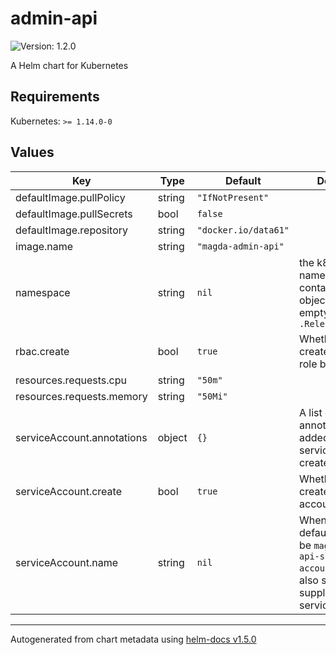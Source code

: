 # admin-api

![Version: 1.2.0](https://img.shields.io/badge/Version-1.2.0-informational?style=flat-square)

A Helm chart for Kubernetes

## Requirements

Kubernetes: `>= 1.14.0-0`

## Values

| Key | Type | Default | Description |
|-----|------|---------|-------------|
| defaultImage.pullPolicy | string | `"IfNotPresent"` |  |
| defaultImage.pullSecrets | bool | `false` |  |
| defaultImage.repository | string | `"docker.io/data61"` |  |
| image.name | string | `"magda-admin-api"` |  |
| namespace | string | `nil` | the k8s namespace contains job object. When empty, will use `.Release.Namespace` |
| rbac.create | bool | `true` | Whether or not to create RBAC role & role binding |
| resources.requests.cpu | string | `"50m"` |  |
| resources.requests.memory | string | `"50Mi"` |  |
| serviceAccount.annotations | object | `{}` | A list of annotations to be added to the service account created |
| serviceAccount.create | bool | `true` | Whether or not to create service account |
| serviceAccount.name | string | `nil` | When empty, default name will be `magda-admin-api-service-account` You can also set this field to supply your own service account |

----------------------------------------------
Autogenerated from chart metadata using [helm-docs v1.5.0](https://github.com/norwoodj/helm-docs/releases/v1.5.0)
